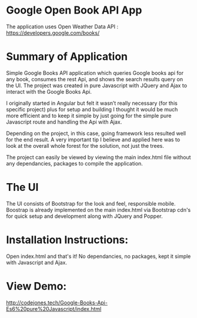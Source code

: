 # Google Open Book API App

The application uses Open Weather Data API : https://developers.google.com/books/

# Summary of Application

Simple Google Books API application which queries Google books api for any book, consumes the rest Api, and shows the search results query on the UI. The project was created in pure Javascript with JQuery and Ajax to interact with the Google Books Api. 

I originally started in Angular but felt it wasn’t really necessary (for this specific project) plus for setup and building I thought it would be much more efficient and to keep it simple by just going for the simple pure Javascript route and handling the Api with Ajax. 

Depending on the project, in this case, going framework less resulted well for the end result. A very important tip I believe and applied here was to look at the overall whole forest for the solution, not just the trees.

The project can easily be viewed by viewing the main index.html file without any dependancies, packages to compile the application.

# The UI

The UI consists of Bootstrap for the look and feel, responsible mobile. Boostrap is already implemented on the main index.html via Bootstrap cdn's for quick setup and development along with JQuery and Popper. 



# Installation Instructions:

Open index.html and that's it! No dependancies, no packages, kept it simple with Javascript and Ajax.


# View Demo: 

http://codejones.tech/Google-Books-Api-Es6%20pure%20Javascript/index.html




